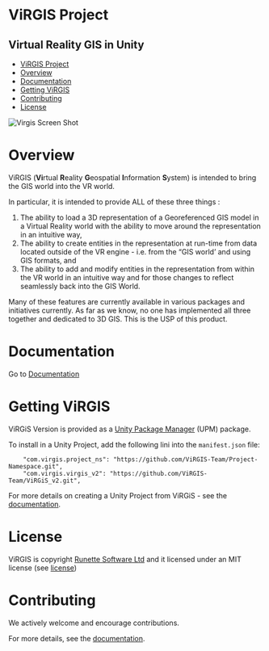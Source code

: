 # ViRGIS Project


## Virtual Reality GIS in Unity


- [ViRGIS Project](#virgis-project)
- [Overview](#overview)
- [Documentation](#documentation)
- [Getting ViRGIS](#getting-virgis)
- [Contributing](#contributing)
- [License](#license)

![Virgis Screen Shot](https://www.virgis.org/images/virgis_landscape.png)

# Overview

ViRGIS (**Vi**rtual **R**eality **G**eospatial **I**nformation **S**ystem) is intended to bring the GIS world into the VR world.

In particular, it is intended to provide ALL of these three things :



1. The ability to load a 3D representation of a Georeferenced GIS model in a Virtual Reality world with the ability to move around the representation in an intuitive way,
2. The ability to create entities in the representation at run-time from data located outside of the VR engine - i.e. from the “GIS world’ and using GIS formats, and
3. The ability to add and modify entities in the representation from within the VR world in an intuitive way and for those changes to reflect seamlessly back into the GIS World.

Many of these features are currently available in various packages and initiatives currently. As far as we know, no one has implemented all three together and dedicated to 3D GIS. This is the USP of this product.


# Documentation

Go to [Documentation](https://www.virgis.org/v2)

# Getting ViRGIS

ViRGiS Version is provided as a [Unity Package Manager](https://docs.unity3d.com/Packages/com.unity.package-manager-ui@2.0/manual/index.html) (UPM) package.

To install in a Unity Project, add the following lini into the `manifest.json` file: 
```
    "com.virgis.project_ns": "https://github.com/ViRGIS-Team/Project-Namespace.git",
    "com.virgis.virgis_v2": "https://github.com/ViRGIS-Team/ViRGiS_v2.git",
```

For more details on creating a Unity Project from ViRGiS - see the [documentation](https://www.virgis.org/packaging).

# License

ViRGIS is copyright [Runette Software Ltd](https://runette.co.uk) and it licensed under an MIT license (see [license](/LICENSE))

# Contributing

We actively welcome and encourage contributions.

For more details, see the [documentation](https://www.virgis.org/contributing).
